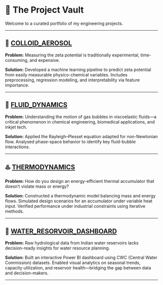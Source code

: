 # 🧠 The Project Vault

Welcome to a curated portfolio of my engineering projects.  

---

## 🔬 [COLLOID_AEROSOL](./COLLOID_AEROSOL)

**Problem:** Measuring the zeta potential is traditionally experimental, time-consuming, and expensive.

**Solution:** Developed a machine learning pipeline to predict zeta potential from easily measurable physico-chemical variables. Includes preprocessing, regression modeling, and interpretability via feature importance.

---

## 🌊 [FLUID_DYNAMICS](./FLUID_DYNAMICS)

**Problem:** Understanding the motion of gas bubbles in viscoelastic fluids—a critical phenomenon in chemical engineering, biomedical applications, and inkjet tech.

**Solution:** Applied the Rayleigh–Plesset equation adapted for non-Newtonian flow. Analysed phase-space behavior to identify key fluid-bubble interactions.

---

## ♨️ [THERMODYNAMICS](./THERMODYNAMICS)

**Problem:** How do you design an energy-efficient thermal accumulator that doesn’t violate mass or energy?

**Solution:** Constructed a thermodynamic model balancing mass and energy flows. Simulated design scenarios for an accumulator under variable heat input. Verified performance under industrial constraints using iterative methods.

---

## 🚰 [WATER_RESORVOIR_DASHBOARD](./WATER_RESORVOIR_DASHBOARD)

**Problem:** Raw hydrological data from Indian water reservoirs lacks decision-ready insights for water resource planning.

**Solution:** Built an interactive Power BI dashboard using CWC (Central Water Commission) datasets. Enabled visual analytics on seasonal trends, capacity utilization, and reservoir health—bridging the gap between data and decision-makers.

---
